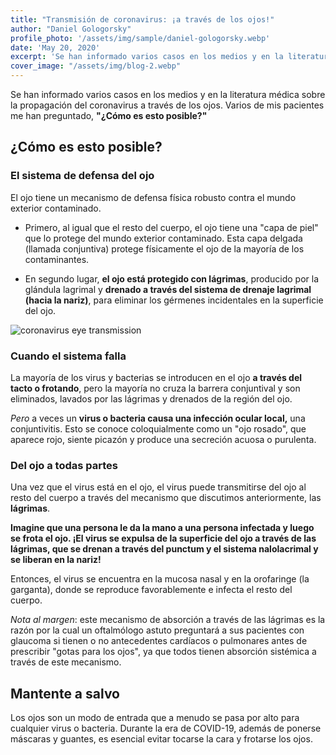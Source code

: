 ```yaml
---
title: "Transmisión de coronavirus: ¡a través de los ojos!"
author: "Daniel Gologorsky"
profile_photo: '/assets/img/sample/daniel-gologorsky.webp'
date: 'May 20, 2020'
excerpt: 'Se han informado varios casos en los medios y en la literatura médica sobre la propagación del coronavirus a través de los ojos. Varios de mis pacientes me han preguntado'
cover_image: "/assets/img/blog-2.webp"
---
```


Se han informado varios casos en los medios y en la literatura médica sobre la propagación del coronavirus a través de los ojos. Varios de mis pacientes me han preguntado, **"¿Cómo es esto posible?"**

## ¿Cómo es esto posible?

### El sistema de defensa del ojo

El ojo tiene un mecanismo de defensa física robusto contra el mundo exterior contaminado.

- Primero, al igual que el resto del cuerpo, el ojo tiene una "capa de piel" que lo protege del mundo exterior contaminado. Esta capa delgada (llamada conjuntiva) protege físicamente el ojo de la mayoría de los contaminantes.

- En segundo lugar, **el ojo está protegido con lágrimas**, producido por la glándula lagrimal y **drenado a través del sistema de drenaje lagrimal (hacia la nariz)**, para eliminar los gérmenes incidentales en la superficie del ojo.

![coronavirus eye transmission](/assets/img/coronavirus-eye-transmission.webp)

### Cuando el sistema falla

La mayoría de los virus y bacterias se introducen en el ojo **a través del tacto o frotando**, pero la mayoría no cruza la barrera conjuntival y son eliminados, lavados por las lágrimas y drenados de la región del ojo.

*Pero* a veces un **virus o bacteria causa una infección ocular local,** una conjuntivitis. Esto se conoce coloquialmente como un "ojo rosado", que aparece rojo, siente picazón y produce una secreción acuosa o purulenta.

### Del ojo a todas partes
Una vez que el virus está en el ojo, el virus puede transmitirse del ojo al resto del cuerpo a través del mecanismo que discutimos anteriormente, las **lágrimas**.

**Imagine que una persona le da la mano a una persona infectada y luego se frota el ojo. ¡El virus se expulsa de la superficie del ojo a través de las lágrimas, que se drenan a través del punctum y el sistema nalolacrimal y se liberan en la nariz!**

Entonces, el virus se encuentra en la mucosa nasal y en la orofaringe (la garganta), donde se reproduce favorablemente e infecta el resto del cuerpo.

*Nota al margen*: este mecanismo de absorción a través de las lágrimas es la razón por la cual un oftalmólogo astuto preguntará a sus pacientes con glaucoma si tienen o no antecedentes cardíacos o pulmonares antes de prescribir "gotas para los ojos", ya que todos tienen absorción sistémica a través de este mecanismo.

## Mantente a salvo
Los ojos son un modo de entrada que a menudo se pasa por alto para cualquier virus o bacteria. Durante la era de COVID-19, además de ponerse máscaras y guantes, es esencial evitar tocarse la cara y frotarse los ojos.